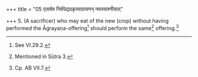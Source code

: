 +++
title = "05 एतामेव निर्वपेद्यदकृत्वाग्रायणन् नवस्याश्नीयात्"

+++
5. (A sacrificer) who may eat of the new (crop) without having performed the Āgrayaṇa-offering[^1] should perform the same[^2] offering.[^3]  


[^1]: See VI.29.2.  

[^2]: Mentioned in Sūtra 3.  

[^3]: Cp. AB VII.7.  
